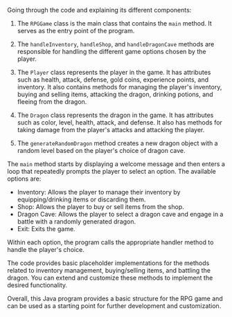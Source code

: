 Going through the code and explaining its different components:

1. The `RPGGame` class is the main class that contains the `main` method. It serves as the entry point of the program.

2. The `handleInventory`, `handleShop`, and `handleDragonCave` methods are responsible for handling the different game options chosen by the player.

3. The `Player` class represents the player in the game. It has attributes such as health, attack, defense, gold coins, experience points, and inventory. It also contains methods for managing the player's inventory, buying and selling items, attacking the dragon, drinking potions, and fleeing from the dragon.

4. The `Dragon` class represents the dragon in the game. It has attributes such as color, level, health, attack, and defense. It also has methods for taking damage from the player's attacks and attacking the player.

5. The `generateRandomDragon` method creates a new dragon object with a random level based on the player's choice of dragon cave.

The `main` method starts by displaying a welcome message and then enters a loop that repeatedly prompts the player to select an option. The available options are:
- Inventory: Allows the player to manage their inventory by equipping/drinking items or discarding them.
- Shop: Allows the player to buy or sell items from the shop.
- Dragon Cave: Allows the player to select a dragon cave and engage in a battle with a randomly generated dragon.
- Exit: Exits the game.

Within each option, the program calls the appropriate handler method to handle the player's choice.

The code provides basic placeholder implementations for the methods related to inventory management, buying/selling items, and battling the dragon. You can extend and customize these methods to implement the desired functionality.

Overall, this Java program provides a basic structure for the RPG game and can be used as a starting point for further development and customization.